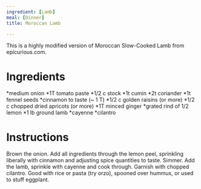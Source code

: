 ```yaml
---
ingredient: [Lamb]
meal: [Dinner]
title: Moroccan Lamb

---
```

This is a highly modified version of Moroccan Slow-Cooked Lamb from epicurious.com.
# Ingredients

*medium onion
*1T tomato paste
*1/2 c stock
*1t cumin
*2t coriander
*1t fennel seeds
*cinnamon to taste (~ 1 T)
*1/2 c golden raisins (or more)
*1/2 c chopped dried apricots (or more)
*1T minced ginger
*grated rind of 1/2 lemon
*1 lb ground lamb
*cayenne
*cilantro

# Instructions

Brown the onion.  Add all ingredients through the lemon peel, sprinkling liberally with cinnamon and adjusting spice quantities to taste. Simmer.  Add the lamb, sprinkle with cayenne and cook through. Garnish with chopped cilantro.  Good with rice or pasta (try orzo), spooned over hummus, or used to stuff eggplant.
